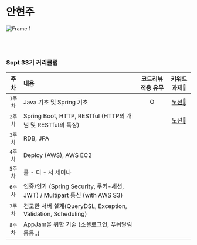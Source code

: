 # 안현주 

![Frame 1](https://github.com/DO-SOPT-SERVER/hellozo0/assets/62981652/e5eb5791-0eba-43c1-a9a3-42c301e20019)

<br><br>
###  Sopt 33기 커리큘럼 

| 주차 | 내용 | 코드리뷰 적용 유무 | 키워드 과제🔗 |
|:------:|:------|:------:|:------:|
|`1주차`| Java 기초 및 Spring 기초 | O | [노션🔗](https://hellozo0.notion.site/1-2b564daed4b74dd09fa4becfb5f75151?pvs=4) | 
|`2주차`| Spring Boot, HTTP, RESTful (HTTP의 개념 및 RESTful의 특징) |  | [노션🔗](https://hellozo0.notion.site/2-947984db8f8947c3aec19398d063a9ab?pvs=4) | 
|`3주차`| RDB, JPA |  |  | 
|`4주차`| Deploy (AWS), AWS EC2 |  |  | 
|`5주차`| 클 - 디 - 서 세미나 |  |  | 
|`6주차`| 인증/인가 (Spring Security, 쿠키-세션, JWT) / Multipart 통신 (with AWS S3) |  |  | 
|`7주차`| 견고한 서버 설계(QueryDSL, Exception, Validation, Scheduling) |  |  | 
|`8주차`| AppJam을 위한 기술 (소셜로그인, 푸쉬알림 등등..) |  |  | 
